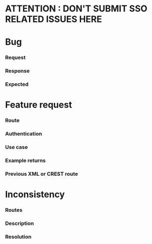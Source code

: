 # ATTENTION : DON'T SUBMIT SSO RELATED ISSUES HERE

# Bug

### Request

### Response

### Expected


# Feature request

### Route

### Authentication

### Use case

### Example returns

### Previous XML or CREST route


# Inconsistency

### Routes

### Description

### Resolution
